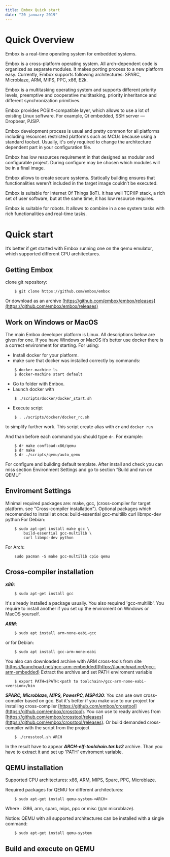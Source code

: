 ```yaml
---
title: Embox Quick start
date: "20 january 2019"
---
```


# Quick Overview
Embox is a real-time operating system for embedded systems.

Embox is a cross-platform operating system. All arch-dependent code is organized as separate modules. It makes porting process to a new platform easy. Currently, Embox supports following architectures: SPARC, Microblaze, ARM, MIPS, PPC, x86, E2k.

Embox is a multitasking operating system and supports different priority levels, preemptive and cooperative multitasking, priority inheritance and different synchronization primitives.

Embox provides POSIX-compatible layer, which allows to use a lot of existing Linux software. For example, Qt embedded, SSH server — Dropbear, PJSIP.

Embox development process is usual and pretty common for all platforms including resources restricted platforms such as MCUs because using a standard toolset. Usually, it's only required to change the architecture dependent part in your configuration file.

Embox has low resources requirement in that designed as modular and configurable project. During configure may be chosen which modules will be in a final image.

Embox allows to create secure systems. Statically building ensures that functionalities weren’t included in the target image couldn’t be executed.

Embox is suitable for Internet Of Things (IoT). It has well TCP/IP stack, a rich set of user software, but at the same time, it has low resource requires.

Embox is suitable for robots. It allows to combine in a one system tasks with rich functionalities and real-time tasks.

# Quick start
It’s better if get started with Embox running one on the qemu emulator, which supported different CPU architectures.

## Getting Embox
clone git repository:
```
    $ git clone https://github.com/embox/embox
```
Or download as an archive [https://github.com/embox/embox/releases](https://github.com/embox/embox/releases)

## Work on Windows or MacOS
The main Embox developer platform is Linux. All descriptions below are given for one. If you have Windows or MacOS it’s better use docker there is a correct environment for starting.
For using:

 * Install docker for your platform.
 * make sure that docker was installed correctly by commands:
```
    $ docker-machine ls
    $ docker-machine start default
```
 * Go to folder with Embox.
 * Launch docker with
```
    $ ./scripts/docker/docker_start.sh
```
 * Execute script
```
    $ . ./scripts/docker/docker_rc.sh
```
to simplify further work. This script create alias with `dr` and `docker run`

And than before each command you should type `dr`. For example:
```
    $ dr make confload-x86/qemu
    $ dr make
    $ dr ./scripts/qemu/auto_qemu
```
For configure and building default template.
After install and check you can miss section Environment Settings and go to section “Build and run on QEMU”

## Enviroment Settings
Minimal required packages are: make, gcc, (cross-compiler for target platform. see "Cross-compiler installation").
Optional packages which recomended to install at once: build-essential gcc-multilib curl libmpc-dev python
For Debian:
```
    $ sudo apt-get install make gcc \
        build-essential gcc-multilib \
        curl libmpc-dev python
```
For Arch:
```
    sudo pacman -S make gcc-multilib cpio qemu
```

## Cross-compiler installation

***x86***:
```
    $ sudo apt-get install gcc
```
It's already installed a package usually. You also required 'gcc-multilib'. You require to install another if you set up the enviroment on Windows or MacOS yourself.

***ARM***:
```
    $ sudo apt install arm-none-eabi-gcc
```
or for Debian:
```
    $ sudo apt install gcc-arm-none-eabi
```
You also can downloaded archive with ARM cross-tools from site [https://launchpad.net/gcc-arm-embedded](https://launchpad.net/gcc-arm-embedded)
Extract the archive and set PATH enviroment variable 
```
    $ export PATH=$PATH:<path to toolchain>/gcc-arm-none-eabi-<version>/bin
```

***SPARC, Microblaze, MIPS, PowerPC, MSP430***:
You can use own cross-compiler based on gcc. But it's better if you make use to our project for installing cross-compiler [https://github.com/embox/crosstool](https://github.com/embox/crosstool). You can use to ready archives from [https://github.com/embox/crosstool/releases](https://github.com/embox/crosstool/releases). Or build demanded cross-compiler with the script from the project
```
    $ ./crosstool.sh ARCH
```
In the result have to appear ***ARCH-elf-toolchain.tar.bz2*** archive. Than you have to extract it and set up 'PATH' enviroment variable.

## QEMU installation
Supported CPU architectures: x86, ARM, MIPS, Sparc, PPC, Microblaze.

Required packages for QEMU for different architectures:
```
    $ sudo apt-get install qemu-system-<ARCH>
```
Where <ARCH>: i386, arm, sparc, mips, ppc or misc (для microblaze).

Notice: QEMU with all supported architectures can be installed with a single command:
```
    $ sudo apt-get install qemu-system
```

## Build and execute on QEMU


